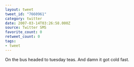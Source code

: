 ```yaml
---
layout: tweet
tweet_id: "7660961"
category: twitter
date: 2007-03-14T03:26:58.000Z
source: Twitter SMS
favorite_count: 0
retweet_count: 0
tags:
- tweet
---
```


On the bus headed to tuesday teas. And damn it got cold fast.
